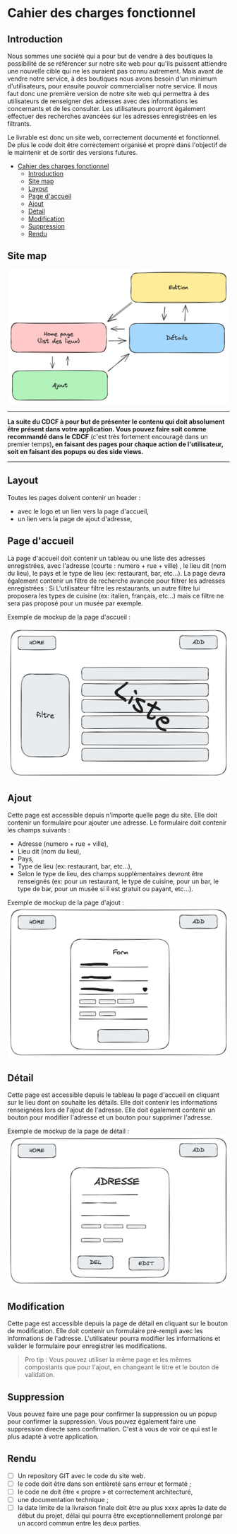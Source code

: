# Cahier des charges fonctionnel

## Introduction

Nous sommes une société qui a pour but de vendre à des boutiques la possibilité de se référencer sur notre site web pour qu'ils puissent attiendre une nouvelle cible qui ne les auraient pas connu autrement. Mais avant de vendre notre service, à des boutiques nous avons besoin d'un minimum d'utilisateurs, pour ensuite pouvoir commercialiser notre service. Il nous faut donc une première version de notre site web qui permettra à des utilisateurs de renseigner des adresses avec des informations les concernants et de les consulter. Les utilisateurs pourront également effectuer des recherches avancées sur les adresses enregistrées en les filtrants.

Le livrable est donc un site web, correctement documenté et fonctionnel. De plus le code doit être correctement organisé et propre dans l'objectif de le maintenir et de sortir des versions futures.


- [Cahier des charges fonctionnel](#cahier-des-charges-fonctionnel)
  - [Introduction](#introduction)
  - [Site map](#site-map)
  - [Layout](#layout)
  - [Page d'accueil](#page-daccueil)
  - [Ajout](#ajout)
  - [Détail](#détail)
  - [Modification](#modification)
  - [Suppression](#suppression)
  - [Rendu](#rendu)


## Site map

![siteMap](./images/CDCF/siteMap.png)


---

**La suite du CDCF à pour but de présenter le contenu qui doit absolument être présent dans votre application. Vous pouvez faire soit comme recommandé dans le CDCF** (c'est très fortement encouragé dans un premier temps)**, en faisant des pages pour chaque action de l'utilisateur, soit en faisant des popups ou des side views.**

---


## Layout
Toutes les pages doivent contenir un header :
- avec le logo et un lien vers la page d'accueil,
- un lien vers la page de ajout d'adresse,


## Page d'accueil
La page d'accueil doit contenir un tableau ou une liste des adresses enregistrées, avec l'adresse (courte : numero + rue + ville)
, le lieu dit (nom du lieu), le pays et le type de lieu (ex: restaurant, bar, etc...).
La page devra également contenir un filtre de recherche avancée pour filtrer les adresses enregistrées :
Si L'utilisateur filtre les restaurants, un autre filtre lui proposera les types de cuisine (ex: italien, français, etc...) mais ce filtre ne sera pas proposé pour un musée par exemple.

Exemple de mockup de la page d'accueil :

![mockup_Home](./images/CDCF/mockup1.png)

## Ajout
Cette page est accessible depuis n'importe quelle page du site. Elle doit contenir un formulaire pour ajouter une adresse. Le formulaire doit contenir les champs suivants :
- Adresse (numero + rue + ville),
- Lieu dit (nom du lieu),
- Pays,
- Type de lieu (ex: restaurant, bar, etc...),
- Selon le type de lieu, des champs supplémentaires devront être renseignés (ex: pour un restaurant, le type de cuisine, pour un bar, le type de bar, pour un musée si il est gratuit ou payant, etc...).

Exemple de mockup de la page d'ajout :
![mockup_add](./images/CDCF/mockup2.png)

## Détail
Cette page est accessible depuis le tableau la page d'accueil en cliquant sur le lieu dont on souhaite les détails. Elle doit contenir les informations renseignées lors de l'ajout de l'adresse. Elle doit également contenir un bouton pour modifier l'adresse et un bouton pour supprimer l'adresse.

Exemple de mockup de la page de détail :
![mockup_details](./images/CDCF/mockup3.png)

## Modification
Cette page est accessible depuis la page de détail en cliquant sur le bouton de modification. Elle doit contenir un formulaire pré-rempli avec les informations de l'adresse. L'utilisateur pourra modifier les informations et valider le formulaire pour enregistrer les modifications.

> Pro tip : Vous pouvez utiliser la même page et les mêmes compostants que pour l'ajout, en changeant le titre et le bouton de validation.


## Suppression
Vous pouvez faire une page pour confirmer la suppression ou un popup pour confirmer la suppression. Vous pouvez également faire une suppression directe sans confirmation. C'est à vous de voir ce qui est le plus adapté à votre application.


## Rendu
- [ ] Un repository GIT avec le code du site web.
- [ ] le code doit être dans son entièreté sans erreur et formaté ;
- [ ] le code ne doit être « propre » et correctement architecturé,
- [ ] une documentation technique ;
- [ ] la date limite de la livraison finale doit être au plus xxxx après la date de début du projet, délai qui pourra être exceptionnellement prolongé par un accord commun entre les deux parties.